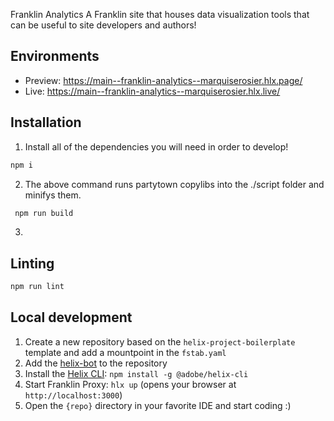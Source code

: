 Franklin Analytics
A Franklin site that houses data visualization tools that can be useful to site developers and authors!

## Environments
- Preview: https://main--franklin-analytics--marquiserosier.hlx.page/
- Live: https://main--franklin-analytics--marquiserosier.hlx.live/

## Installation

1. Install all of the dependencies you will need in order to develop!
  ```sh
  npm i
  ```
2. The above command runs partytown copylibs into the ./script folder and minifys them.
```sh 
 npm run build
``` 
  
3. 
## Linting

```sh
npm run lint
```

## Local development

1. Create a new repository based on the `helix-project-boilerplate` template and add a mountpoint in the `fstab.yaml`
1. Add the [helix-bot](https://github.com/apps/helix-bot) to the repository
1. Install the [Helix CLI](https://github.com/adobe/helix-cli): `npm install -g @adobe/helix-cli`
1. Start Franklin Proxy: `hlx up` (opens your browser at `http://localhost:3000`)
1. Open the `{repo}` directory in your favorite IDE and start coding :)
